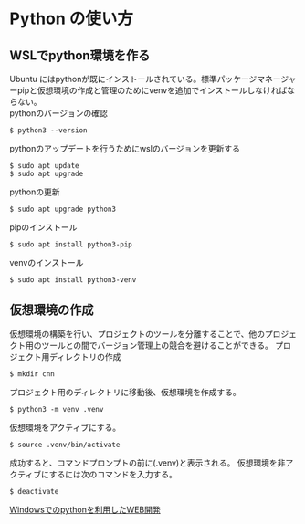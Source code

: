 # Python の使い方
## WSLでpython環境を作る
Ubuntu にはpythonが既にインストールされている。標準パッケージマネージャーpipと仮想環境の作成と管理のためにvenvを追加でインストールしなければならない。  
pythonのバージョンの確認
```
$ python3 --version
```
pythonのアップデートを行うためにwslのバージョンを更新する
```
$ sudo apt update
$ sudo apt upgrade
```
pythonの更新
```
$ sudo apt upgrade python3
```
pipのインストール
```
$ sudo apt install python3-pip
```
venvのインストール
```
$ sudo apt install python3-venv
```

## 仮想環境の作成
仮想環境の構築を行い、プロジェクトのツールを分離することで、他のプロジェクト用のツールとの間でバージョン管理上の競合を避けることができる。
プロジェクト用ディレクトリの作成
```
$ mkdir cnn
```
プロジェクト用のディレクトリに移動後、仮想環境を作成する。
```
$ python3 -m venv .venv
```
仮想環境をアクティブにする。
```
$ source .venv/bin/activate
```
成功すると、コマンドプロンプトの前に(.venv)と表示される。
仮想環境を非アクティブにするには次のコマンドを入力する。
```
$ deactivate
```


[Windowsでのpythonを利用したWEB開発](https://learn.microsoft.com/ja-jp/windows/python/web-frameworks)
